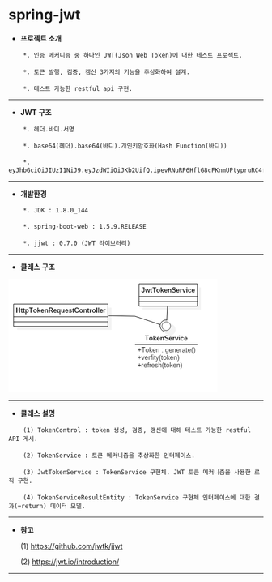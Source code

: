 # spring-jwt

* **프로젝트 소개**
```
	*. 인증 메커니즘 중 하나인 JWT(Json Web Token)에 대한 테스트 프로젝트.

	*. 토큰 발행, 검증, 갱신 3가지의 기능을 추상화하여 설계.

	*. 테스트 가능한 restful api 구현.
```
---

* **JWT 구조**
```
	*. 헤더.바디.서명
	
	*. base64(헤더).base64(바디).개인키암호화(Hash Function(바디))
	
	*. eyJhbGciOiJIUzI1NiJ9.eyJzdWIiOiJKb2UifQ.ipevRNuRP6HflG8cFKnmUPtypruRC4fb1DWtoLL62SY
```
---

* **개발환경**
```
	*. JDK : 1.8.0_144
	
	*. spring-boot-web : 1.5.9.RELEASE
	
	*. jjwt : 0.7.0 (JWT 라이브러리)
```
---

* **클래스 구조**

![](/images/class.png)
	
---

* **클래스 설명**
```
	(1) TokenControl : token 생성, 검증, 갱신에 대해 테스트 가능한 restful API 게시.
	
	(2) TokenService : 토큰 메커니즘을 추상화한 인터페이스.
	
	(3) JwtTokenService : TokenService 구현체. JWT 토큰 메커니즘을 사용한 로직 구현.
	
	(4) TokenServiceResultEntity : TokenService 구현체 인터페이스에 대한 결과(=return) 데이터 모델.
```
---

* **참고**

	(1) https://github.com/jwtk/jjwt
	
	(2) https://jwt.io/introduction/
---
